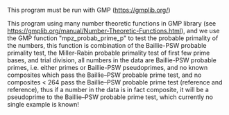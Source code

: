 This program must be run with GMP (https://gmplib.org/)

This program using many number theoretic functions in GMP library (see https://gmplib.org/manual/Number-Theoretic-Functions.html), and we use the GMP function "mpz_probab_prime_p" to test the probable primality of the numbers, this function is combination of the Baillie-PSW probable primality test, the Miller-Rabin probable primality test of first few prime bases, and trial division, all numbers in the data are Baillie-PSW probable primes, i.e. either primes or Baillie-PSW pseudoprimes, and no known composites which pass the Baillie–PSW probable prime test, and no composites < 264 pass the Baillie–PSW probable prime test (reference and reference), thus if a number in the data is in fact composite, it will be a pseudoprime to the Baillie–PSW probable prime test, which currently no single example is known!
